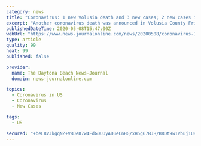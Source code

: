 ```yaml
---
category: news
title: "Coronavirus: 1 new Volusia death and 3 new cases; 2 new cases in Flagler; 371 statewide cases"
excerpt: "Another coronavirus death was announced in Volusia County Friday, bringing the county’s death toll to 28, according to the Florida Department of"
publishedDateTime: 2020-05-08T15:47:00Z
webUrl: "https://www.news-journalonline.com/news/20200508/coronavirus-1-new-volusia-death-and-3-new-cases-2-new-cases-in-flagler-371-statewide-cases"
type: article
quality: 99
heat: 99
published: false

provider:
  name: The Daytona Beach News-Journal
  domain: news-journalonline.com

topics:
  - Coronavirus in US
  - Coronavirus
  - New Cases

tags:
  - US

secured: "+beL8VJkgqNZ+VBDe87w4FdGDUUyADueCnHG/xH5g67BJH/B8Dt9w1Vbuj1UKyQdWrOr6XPMwx8jjE9AoqdklNjxuO1D1RnV/Jg8iXUFOCV+FmZEM/SAF2N0M+AzbN32Yqy56g6LMHgfYLP0h7ZJXwkQq3hGA9cYGZaOQfBArqtn2LYvjus5nZaW46MUoQhWCSfGs6bitYgnldC9QvN+yuJbvnT2bHLTbEduO1j6/IGuErlDycp9Ngh0HIjFeuatTNdJ2guOKRWduCOOtW5wIIY9DAqc8Mo0tl55ygT914jBolF3NU90CNB/sQzsoKhH440W5WGNFXf5hP8VHg+KtoZLofmkNL/2g7zDVHwhWIYgbCM7BHlXF4V71/mMuAQjCPOZsqkAX1hSFrwz/u2jGnmk/M2WOJ7TqXLkR78Ay2Hcu2QMnfNxDvPFPgdanfZhOvkxTdf+eWbW+gx+8YWBMTA2lf5qp8ttHhpoOKjq6sQ=;pP4OrP28KtsBHGhwBoKoLg=="
---
```


